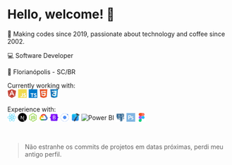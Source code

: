 # Hello, welcome! 🖖

💜 Making codes since 2019, passionate about technology and coffee since 2002.

💻 Software Developer

📍 Florianópolis - SC/BR

<div>
Currently working with:
  <br />
  <img align="center" alt="Angular" height="20" src="https://raw.githubusercontent.com/devicons/devicon/master/icons/angularjs/angularjs-plain.svg">
  <img align="center" alt="Javascript" height="20" src="https://raw.githubusercontent.com/devicons/devicon/master/icons/javascript/javascript-plain.svg">
  <img align="center" alt="Typescript" height="20" src="https://raw.githubusercontent.com/devicons/devicon/master/icons/typescript/typescript-plain.svg">
  <img align="center" alt="HTML" height="20" src="https://raw.githubusercontent.com/devicons/devicon/master/icons/html5/html5-original.svg">
  <img align="center" alt="CSS" height="20" src="https://raw.githubusercontent.com/devicons/devicon/master/icons/css3/css3-original.svg">
</div>

<br />

<div>
Experience with:
  <br />
  <img align="center" alt="React" height="20" src="https://raw.githubusercontent.com/devicons/devicon/master/icons/react/react-original.svg">
  <img align="center" alt="NextJs" height="20" src="https://raw.githubusercontent.com/devicons/devicon/master/icons/nextjs/nextjs-original.svg">
  <img align="center" alt="NodeJs" height="20" src="https://raw.githubusercontent.com/devicons/devicon/master/icons/nodejs/nodejs-original.svg">
  <img align="center" alt="Google Cloud" height="20" src="https://raw.githubusercontent.com/devicons/devicon/master/icons/googlecloud/googlecloud-original.svg">
  <img align="center" alt="Bootstrap" height="20" src="https://raw.githubusercontent.com/devicons/devicon/master/icons/bootstrap/bootstrap-original.svg">
  <img align="center" alt="Ionic" height="20" src="https://raw.githubusercontent.com/devicons/devicon/master/icons/ionic/ionic-original.svg">
  <img align="center" alt="Xcode" height="20" src="https://raw.githubusercontent.com/devicons/devicon/master/icons/xcode/xcode-original.svg">
  <img align="center" alt="Power BI" height="20" src="https://upload.wikimedia.org/wikipedia/commons/thumb/c/cf/New_Power_BI_Logo.svg/2048px-New_Power_BI_Logo.svg.png">
  <img align="center" alt="PostgreSQL" height="20" src="https://raw.githubusercontent.com/devicons/devicon/master/icons/postgresql/postgresql-plain.svg">
  <img align="center" alt="Photoshop" height="20" src="https://raw.githubusercontent.com/devicons/devicon/master/icons/photoshop/photoshop-plain.svg">
  <img align="center" alt="Figma" height="20" src="https://raw.githubusercontent.com/devicons/devicon/master/icons/figma/figma-original.svg">
</div>

<br>
<br>

> Não estranhe os commits de projetos em datas próximas, perdi meu antigo perfil.